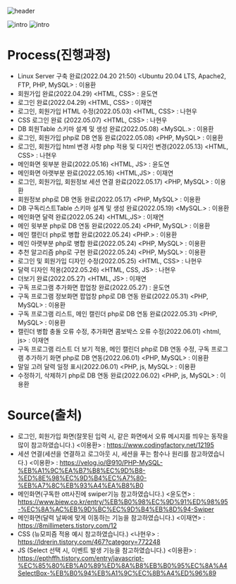 ![header](https://capsule-render.vercel.app/api?type=waving&color=auto&height=300&section=header&text=SubscriptionPlanner&fontSize=70)

![intro](https://capsule-render.vercel.app/api?type=transparent&text=창의적공학설계%20프로젝트&fontAlign=50&animation=blink&fontSize=40&section=intro&height=50)
![intro](https://capsule-render.vercel.app/api?type=transparent&text=이용환,이재연,윤도연,나현우&fontAlign=50&animation=blink&fontSize=20&section=intro&height=50)

# Process(진행과정)
- Linux Server 구축 완료(2022.04.20 21:50) <Ubuntu 20.04 LTS, Apache2, FTP, PHP, MySQL> : 이용환
- 회원가입 완료(2022.04.29) <HTML, CSS> : 윤도연
- 로그인 완료(2022.04.29) <HTML, CSS> : 이재연
- 로그인, 회원가입 HTML 수정(2022.05.03) <HTML, CSS> : 나현우
- CSS 로그인 완료 (2022.05.07) <HTML, CSS> : 나현우
- DB 회원Table 스키마 설계 및 생성 완료(2022.05.08) <MySQL.> : 이용환
- 로그인, 회원가입 php로 DB 연동 완료(2022.05.08) <PHP, MySQL> : 이용환
- 로그인, 회원가입 html 변경 사항 php 적용 및 디자인 변경(2022.05.13) <HTML, CSS> : 나현우
- 메인화면 윗부분 완료(2022.05.16) <HTML, JS> : 윤도연
- 메인화면 아랫부분 완료(2022.05.16) <HTML,JS> : 이재연
- 로그인, 회원가입, 회원정보 세션 연결 완료(2022.05.17) <PHP, MySQL> : 이용환
- 회원정보 php로 DB 연동 완료(2022.05.17) <PHP, MySQL> : 이용환
- DB 구독리스트Table 스키마 설계 및 생성 완료(2022.05.19) <MySQL.> : 이용환
- 메인화면 달력 완료(2022.05.24) <HTML,JS> : 이재연
- 메인 윗부분 php로 DB 연동 완료(2022.05.24) <PHP, MySQL> : 이용환
- 메인 캘린더 php로 병합 완료(2022.05.24) <PHP.> : 이용환
- 메인 아랫부분 php로 병합 완료(2022.05.24) <PHP, MySQL> : 이용환
- 추천 알고리즘 php로 구현 완료(2022.05.24) <PHP, MySQL> : 이용환
- 로그인 및 회원가입 디자인 수정(2022.05.25) <HTML, CSS> : 나현우
- 달력 디자인 적용(2022.05.26) <HTML, CSS, JS> : 나현우
- 더보기 완료(2022.05.27) <HTML, JS> : 이재연
- 구독 프로그램 추가화면 팝업창 완료(2022.05.27) <HTML> : 윤도연
- 구독 프로그램 정보화면 팝업창 php로 DB 연동 완료(2022.05.31) <PHP, MySQL> : 이용환
- 구독 프로그램 리스트, 메인 캘린더 php로 DB 연동 완료(2022.05.31) <PHP, MySQL> : 이용환
- 캘린더 병합 충돌 오류 수정, 추가화면 콤보박스 오류 수정(2022.06.01) <html, js> : 이재연
- 구독 프로그램 리스트 더 보기 적용, 메인 캘린더 php로 DB 연동 수정, 구독 프로그램 추가하기 화면 php로 DB 연동(2022.06.01) <PHP, MySQL> : 이용환
- 말일 고려 달력 일정 표시(2022.06.01) <PHP, js, MySQL> : 이용환
- 수정하기, 삭제하기 php로 DB 연동 완료(2022.06.02) <PHP, js, MySQL> : 이용환

# Source(출처)
- 로그인, 회원가입 화면(잘못된 입력 시, 같은 화면에서 오류 메시지를 띄우는 동작을 많이 참고하였습니다.) <이용환> : https://www.codingfactory.net/12195
- 세션 연결(세션을 연결하고 로그아웃 시, 세션을 푸는 함수나 원리를 참고하였습니다.) <이용환> : https://velog.io/@910/PHP-MySQL-%EB%A1%9C%EA%B7%B8%EC%9D%B8-%ED%8E%98%EC%9D%B4%EC%A7%80-%EB%A7%8C%EB%93%A4%EA%B8%B0
- 메인화면(구독한 ott사진에 swiper기능 참고하였습니다.) <윤도연> : https://www.biew.co.kr/entry/%EB%B0%98%EC%9D%91%ED%98%95-%EC%8A%AC%EB%9D%BC%EC%9D%B4%EB%8D%94-Swiper
- 메인화면(달력 날짜에 맞게 이동하는 기능을 참고하였습니다.) <이재연> : https://8millimeters.tistory.com/12
- CSS (뉴모피즘 적용 예시 참고하였습니다.) <나현우> : https://ldrerin.tistory.com/467?category=772248
- JS (Select 선택 시, 이벤트 발생 기능을 참고하였습니다.) <이용환> : https://epthffh.tistory.com/entry/javascript-%EC%85%80%EB%A0%89%ED%8A%B8%EB%B0%95%EC%8A%A4SelectBox-%EB%B0%94%EB%A1%9C%EC%8B%A4%ED%96%89
